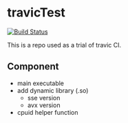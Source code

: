 # travicTest
[![Build Status](https://travis-ci.org/Yienschwen/travisTest.svg?branch=master)](https://travis-ci.org/Yienschwen/travisTest)

This is a repo used as a trial of travic CI.

## Component

* main executable
* add dynamic library (.so)
	* sse version
	* avx version
* cpuid helper function
